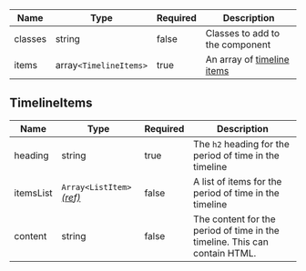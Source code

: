 | Name    | Type                   | Required | Description                                  |
| ------- | ---------------------- | -------- | -------------------------------------------- |
| classes | string                 | false    | Classes to add to the component              |
| items   | array`<TimelineItems>` | true     | An array of [timeline items](#timelineitems) |

## TimelineItems

| Name      | Type                                                        | Required | Description                                                                |
| --------- | ----------------------------------------------------------- | -------- | -------------------------------------------------------------------------- |
| heading   | string                                                      | true     | The `h2` heading for the period of time in the timeline                    |
| itemsList | `Array<ListItem>` [_(ref)_](/foundations/typography/#lists) | false    | A list of items for the period of time in the timeline                     |
| content   | string                                                      | false    | The content for the period of time in the timeline. This can contain HTML. |
